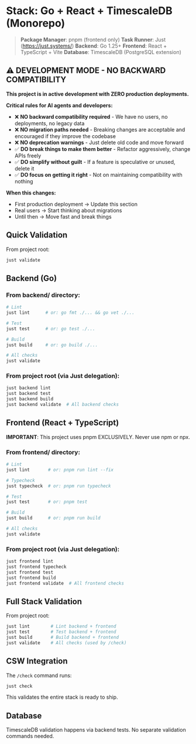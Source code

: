 # Stack: Go + React + TimescaleDB (Monorepo)

> **Package Manager**: pnpm (frontend only)
> **Task Runner**: Just (https://just.systems/)
> **Backend**: Go 1.25+
> **Frontend**: React + TypeScript + Vite
> **Database**: TimescaleDB (PostgreSQL extension)

## ⚠️ DEVELOPMENT MODE - NO BACKWARD COMPATIBILITY

**This project is in active development with ZERO production deployments.**

**Critical rules for AI agents and developers:**
- ❌ **NO backward compatibility required** - We have no users, no deployments, no legacy data
- ❌ **NO migration paths needed** - Breaking changes are acceptable and encouraged if they improve the codebase
- ❌ **NO deprecation warnings** - Just delete old code and move forward
- ✅ **DO break things to make them better** - Refactor aggressively, change APIs freely
- ✅ **DO simplify without guilt** - If a feature is speculative or unused, delete it
- ✅ **DO focus on getting it right** - Not on maintaining compatibility with nothing

**When this changes:**
- First production deployment → Update this section
- Real users → Start thinking about migrations
- Until then → Move fast and break things

## Quick Validation

From project root:
```bash
just validate
```

## Backend (Go)

### From backend/ directory:
```bash
# Lint
just lint      # or: go fmt ./... && go vet ./...

# Test
just test      # or: go test ./...

# Build
just build     # or: go build ./...

# All checks
just validate
```

### From project root (via Just delegation):
```bash
just backend lint
just backend test
just backend build
just backend validate  # All backend checks
```

## Frontend (React + TypeScript)

**IMPORTANT**: This project uses pnpm EXCLUSIVELY. Never use npm or npx.

### From frontend/ directory:
```bash
# Lint
just lint       # or: pnpm run lint --fix

# Typecheck
just typecheck  # or: pnpm run typecheck

# Test
just test       # or: pnpm test

# Build
just build      # or: pnpm run build

# All checks
just validate
```

### From project root (via Just delegation):
```bash
just frontend lint
just frontend typecheck
just frontend test
just frontend build
just frontend validate  # All frontend checks
```

## Full Stack Validation

From project root:
```bash
just lint        # Lint backend + frontend
just test        # Test backend + frontend
just build       # Build backend + frontend
just validate    # All checks (used by /check)
```

## CSW Integration

The `/check` command runs:
```bash
just check
```

This validates the entire stack is ready to ship.

## Database

TimescaleDB validation happens via backend tests. No separate validation commands needed.
